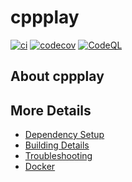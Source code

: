 # cppplay

[![ci](https://github.com/brader24/cppplay/actions/workflows/ci.yml/badge.svg)](https://github.com/brader24/cppplay/actions/workflows/ci.yml)
[![codecov](https://codecov.io/gh/brader24/cppplay/branch/main/graph/badge.svg)](https://codecov.io/gh/brader24/cppplay)
[![CodeQL](https://github.com/brader24/cppplay/actions/workflows/codeql-analysis.yml/badge.svg)](https://github.com/brader24/cppplay/actions/workflows/codeql-analysis.yml)

## About cppplay



## More Details

 * [Dependency Setup](README_dependencies.md)
 * [Building Details](README_building.md)
 * [Troubleshooting](README_troubleshooting.md)
 * [Docker](README_docker.md)
